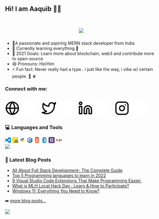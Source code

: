 ## Hi! I am Aaquib 👨‍💻 

<h1 align="center">
  <a href="#">
    <img src="https://readme-typing-svg.herokuapp.com/?lines=Never,+really+had+a+type...;i+just+like+the+way...;i+vibe+w/+certain+people+♛&center=true&size=20">
  </a>
</h1>

<!-- Driven Undergraduate student Currently in 2nd year with exceptional communication and analytics skills.
I am a Open-Source enthusiast, blogger and skilled in Front-End development. Currently learning Blockchain. 😊  -->

- 🔭A passionate and aspiring MERN stack developer from India
- 🌱 Currently learning everything 🤣
- 🤝 2021 Goals: Learn more about blockchain, web3 and contribute more to open-source
- 😄 Pronouns: He/Him
- ⚡ Fun fact: Never really had a type.. i just like the way, i vibe w/ certain people. 🖤 ♛

<!-- <div align="left">
 <a href="https://twitter.com/dev_aaquib">
    <img src="https://img.shields.io/twitter/follow/dev_aaquib" />
  </a>
  
  <a href="https://www.instagram.com/ali.aaquib_/">
    <img src="https://img.shields.io/badge/Instagram-pink" />
  </a>
  
   <a href="https://aaquibdev.medium.com/">
    <img src="https://img.shields.io/badge/Medium-black" />
  </a>
  
   <a href="https://linkedin.com/in/aaquib-ali" />
    <img src="https://img.shields.io/badge/Linkedin-blue" />
  </a>
 </div> -->
 ### Connect with me:

[![website](./img/globe-light.svg)](https://aaquibaliportfolio.vercel.app#gh-light-mode-only)
[![website](./img/globe-dark.svg)](https://aaquibaliportfolio.vercel.app#gh-dark-mode-only)
&nbsp;&nbsp;
[![website](./img/twitter-light.svg)](https://twitter.com/dev_aaquib#gh-light-mode-only)
[![website](./img/twitter-dark.svg)](https://twitter.com/dev_aaquib#gh-dark-mode-only)
&nbsp;&nbsp;
[![website](./img/linkedin-light.svg)](https://linkedin.com/in/aaquib-ali#gh-light-mode-only)
[![website](./img/linkedin-dark.svg)](https://linkedin.com/in/aaquib-ali#gh-dark-mode-only)
&nbsp;&nbsp;
[![website](./img/instagram-light.svg)](https://instagram.com/ali.aaquib_#gh-light-mode-only)
[![website](./img/instagram-dark.svg)](https://instagram.com/ali.aaquib_#gh-dark-mode-only)
------------------

### 💻 Languages and Tools

<code><img height="20" src="https://raw.githubusercontent.com/github/explore/80688e429a7d4ef2fca1e82350fe8e3517d3494d/topics/visual-studio-code/visual-studio-code.png"></code>
<code><img height="20" src="https://raw.githubusercontent.com/github/explore/80688e429a7d4ef2fca1e82350fe8e3517d3494d/topics/javascript/javascript.png"></code>
<code><img height="20" src="https://raw.githubusercontent.com/github/explore/80688e429a7d4ef2fca1e82350fe8e3517d3494d/topics/python/python.png"></code>
<code><img height="20" src="https://raw.githubusercontent.com/github/explore/80688e429a7d4ef2fca1e82350fe8e3517d3494d/topics/cpp/cpp.png"></code>
<code><img height = "20" src = "https://raw.githubusercontent.com/github/explore/80688e429a7d4ef2fca1e82350fe8e3517d3494d/topics/html/html.png"></code>
<code><img height = "20" src = "https://raw.githubusercontent.com/github/explore/80688e429a7d4ef2fca1e82350fe8e3517d3494d/topics/css/css.png"></code>
<code><img height = "20" src = "https://raw.githubusercontent.com/github/explore/80688e429a7d4ef2fca1e82350fe8e3517d3494d/topics/bootstrap/bootstrap.png"></code>
<code><img height="20" src="https://raw.githubusercontent.com/github/explore/80688e429a7d4ef2fca1e82350fe8e3517d3494d/topics/git/git.png"></code>
<code> <img height="20" src="https://www.freepnglogos.com/uploads/logo-mysql-png/logo-mysql-mysql-logo-png-images-are-download-crazypng-21.png"> </code>

<!--   [<img src="https://img.shields.io/badge/github-%23333.svg?&style=for-the-badge&logo=github&logoColor=white" />](https://www.github.com/irsayvid)  -->

### 📕 Latest Blog Posts
<!-- BLOG-POST-LIST:START -->
- [All About Full Stack Development- The Complete Guide](https://enlear.academy/all-about-full-stack-development-the-complete-guide-3eab236046d9?source=rss-ab31787d3f79------2)
- [Top 5 Programming languages to learn in 2022](https://enlear.academy/top-5-programming-languages-to-learn-in-2022-27f5d21ca6bc?source=rss-ab31787d3f79------2)
- [9 Visual Studio Code Extensions That Make Programming Easier.](https://medium.com/geekculture/9-visual-studio-code-extensions-that-make-programming-easier-6bbdacc15b6?source=rss-ab31787d3f79------2)
- [What is MLH Local Hack Day : Learn &amp; How to Participate?](https://aaquibdev.medium.com/what-is-mlh-local-hack-day-learn-how-to-participate-daf84fde173c?source=rss-ab31787d3f79------2)
- [Windows 11: Everything You Need to Know?](https://aaquibdev.medium.com/windows-11-everything-you-need-to-know-9b82d308f062?source=rss-ab31787d3f79------2)
<!-- BLOG-POST-LIST:END -->

➡️ [more blog posts...](https://aaquibdev.medium.com/)

<div align="left">
  <img src="https://github-readme-stats.vercel.app/api?username=devaaquib&show_icons=true&theme=tokyonight" />
</div>
